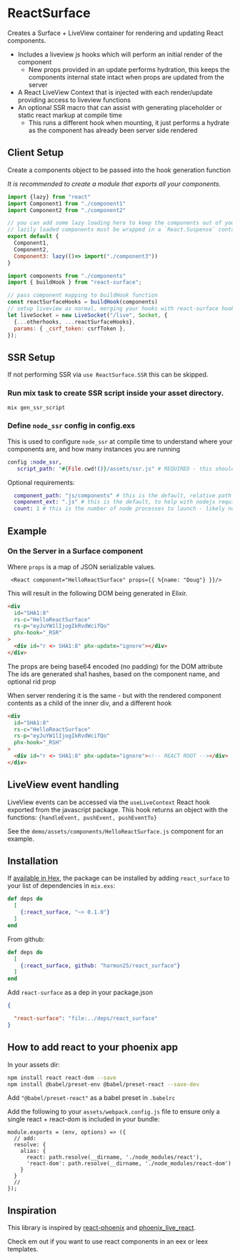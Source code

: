 # ReactSurface

Creates a Surface + LiveView container for rendering and updating React components.

- Includes a liveview js hooks which will perform an initial render of the component
  - New props provided in an update performs hydration, this keeps the components internal state intact when props are updated from the server
- A React LiveView Context that is injected with each render/update providing access to liveview functions
- An optional SSR macro that can assist with generating placeholder or static react markup at compile time
  - This runs a different hook when mounting, it just performs a hydrate as the component has already been server side rendered

## Client Setup

Create a components object to be passed into the hook generation function

*It is recommended to create a module that exports all your components.*

```js 
import {lazy} from "react"
import Component1 from "./component1"
import Component2 from "./component2" 

// you can add some lazy loading here to keep the components out of your main bundle
// lazily loaded components must be wrapped in a `React.Suspense` container to provide loading fallback
export default {
  Component1,
  Component2,
  Component3: lazy(()=> import("./component3"))
}
```

```js 
import components from "./components" 
import { buildHook } from "react-surface";

// pass component mapping to buildHook function
const reactSurfaceHooks = buildHook(components)
// setup liveview as normal, merging your hooks with react-surface hooks.
let liveSocket = new LiveSocket("/live", Socket, {
  {...otherhooks, ...reactSurfaceHooks},
  params: { _csrf_token: csrfToken },
});

```

## SSR Setup

If not performing SSR via `use ReactSurface.SSR` this can be skipped.

### Run mix task to create SSR script inside your asset directory.

```
mix gen_ssr_script
```

### Define `node_ssr` config in config.exs

This is used to configure `node_ssr` at compile time to understand where your components are, and how many instances you are running

```elixir
config :node_ssr,
   script_path: "#{File.cwd!()}/assets/ssr.js" # REQUIRED - this should do in most cases unless you rename or move the generated ssr.js script
```

Optional requirements:
``` elixir
  component_path: "js/components" # this is the default, relative path from assets.
  component_ext: ".js" # this is the default, to help with nodejs require statements.
  count: 1 # this is the number of node processes to launch - likely not necessary to have more than 1, unless rendering lots of components
```


## Example

### On the Server in a Surface component

Where `props` is a map of JSON serializable values.

```
 <React component="HelloReactSurface" props={{ %{name: "Doug"} }}/>
```

This will result in the following DOM being generated in Elixir.

```html
<div
  id="SHA1:8"
  rs-c="HelloReactSurface"
  rs-p="eyJuYW1lIjogIkRvdWcifQo"
  phx-hook="_RSR"
>
  <div id="r <> SHA1:8" phx-update="ignore"></div>
</div>
```

The props are being base64 encoded (no padding) for the DOM attribute
The ids are generated sha1 hashes, based on the component name, and optional rid prop

When server rendering it is the same - but with the rendered component contents as a child of the inner div, and a different hook

```html
<div
  id="SHA1:8"
  rs-c="HelloReactSurface"
  rs-p="eyJuYW1lIjogIkRvdWcifQo"
  phx-hook="_RSH"
>
  <div id="r <> SHA1:8" phx-update="ignore"><!-- REACT ROOT --></div>
</div>
```

## LiveView event handling

LiveView events can be accessed via the `useLiveContext` React hook exported from the javascript package.
This hook returns an object with the functions: `{handleEvent, pushEvent, pushEventTo}`

See the `demo/assets/components/HelloReactSurface.js` component for an example.

## Installation

If [available in Hex](https://hex.pm/docs/publish), the package can be installed
by adding `react_surface` to your list of dependencies in `mix.exs`:

```elixir
def deps do
  [
    {:react_surface, "~> 0.1.0"}
  ]
end
```

From github:

```elixir
def deps do
  [
    {:react_surface, github: "harmon25/react_surface"}
  ]
end
```

Add `react-surface` as a dep in your package.json

```json
{

  "react-surface": "file:../deps/react_surface"
}
```

## How to add react to your phoenix app

In your assets dir:

```bash
npm install react react-dom --save
npm install @babel/preset-env @babel/preset-react --save-dev
```

Add `"@babel/preset-react"` as a babel preset in `.babelrc`

Add the following to your `assets/webpack.config.js` file to ensure only a single react + react-dom is included in your bundle:

```
module.exports = (env, options) => ({
  // add:
  resolve: {
    alias: {
      react: path.resolve(__dirname, './node_modules/react'),
      'react-dom': path.resolve(__dirname, './node_modules/react-dom')
    }
  }
  //
});
```

## Inspiration

This library is inspired by [react-phoenix](https://github.com/geolessel/react-phoenix) and [phoenix_live_react](https://github.com/fidr/phoenix_live_react).

Check em out if you want to use react components in an eex or leex templates.

